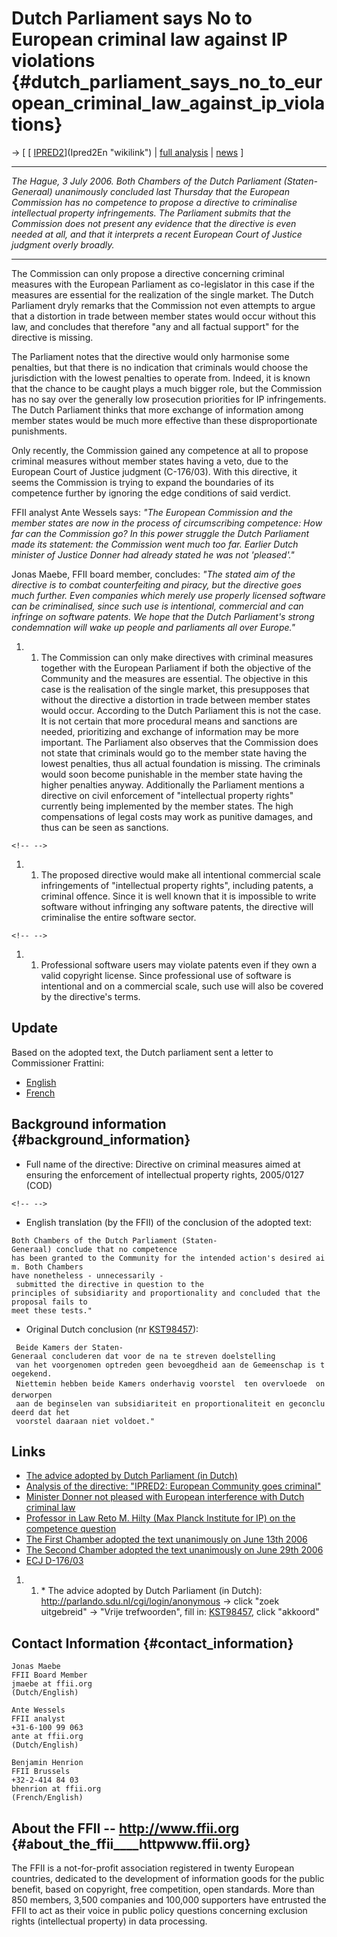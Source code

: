 # Dutch Parliament says No to European criminal law against IP violations {#dutch_parliament_says_no_to_european_criminal_law_against_ip_violations}

-\> \[ [ [IPRED2](IPRED2 "wikilink")](Ipred2En "wikilink") \| [ full
analysis](Ipred2060510En "wikilink") \| [ news](SwpatcninoEn "wikilink")
\]

------------------------------------------------------------------------

*The Hague, 3 July 2006. Both Chambers of the Dutch Parliament
(Staten-Generaal) unanimously concluded last Thursday that the European
Commission has no competence to propose a directive to criminalise
intellectual property infringements. The Parliament submits that the
Commission does not present any evidence that the directive is even
needed at all, and that it interprets a recent European Court of Justice
judgment overly broadly.*

------------------------------------------------------------------------

The Commission can only propose a directive concerning criminal measures
with the European Parliament as co-legislator in this case if the
measures are essential for the realization of the single market. The
Dutch Parliament dryly remarks that the Commission not even attempts to
argue that a distortion in trade between member states would occur
without this law, and concludes that therefore \"any and all factual
support\" for the directive is missing.

The Parliament notes that the directive would only harmonise some
penalties, but that there is no indication that criminals would choose
the jurisdiction with the lowest penalties to operate from. Indeed, it
is known that the chance to be caught plays a much bigger role, but the
Commission has no say over the generally low prosecution priorities for
IP infringements. The Dutch Parliament thinks that more exchange of
information among member states would be much more effective than these
disproportionate punishments.

Only recently, the Commission gained any competence at all to propose
criminal measures without member states having a veto, due to the
European Court of Justice judgment (C-176/03). With this directive, it
seems the Commission is trying to expand the boundaries of its
competence further by ignoring the edge conditions of said verdict.

FFII analyst Ante Wessels says: *\"The European Commission and the
member states are now in the process of circumscribing competence: How
far can the Commission go? In this power struggle the Dutch Parliament
made its statement: the Commission went much too far. Earlier Dutch
minister of Justice Donner had already stated he was not \'pleased\'.\"*

Jonas Maebe, FFII board member, concludes: *\"The stated aim of the
directive is to combat counterfeiting and piracy, but the directive goes
much further. Even companies which merely use properly licensed software
can be criminalised, since such use is intentional, commercial and can
infringe on software patents. We hope that the Dutch Parliament\'s
strong condemnation will wake up people and parliaments all over
Europe.\"*

1.  1.  The Commission can only make directives with criminal measures
        together with the European Parliament if both the objective of
        the Community and the measures are essential. The objective in
        this case is the realisation of the single market, this
        presupposes that without the directive a distortion in trade
        between member states would occur. According to the Dutch
        Parliament this is not the case. It is not certain that more
        procedural means and sanctions are needed, prioritizing and
        exchange of information may be more important. The Parliament
        also observes that the Commission does not state that criminals
        would go to the member state having the lowest penalties, thus
        all actual foundation is missing. The criminals would soon
        become punishable in the member state having the higher
        penalties anyway. Additionally the Parliament mentions a
        directive on civil enforcement of \"intellectual property
        rights\" currently being implemented by the member states. The
        high compensations of legal costs may work as punitive damages,
        and thus can be seen as sanctions.

```{=html}
<!-- -->
```
1.  1.  The proposed directive would make all intentional commercial
        scale infringements of \"intellectual property rights\",
        including patents, a criminal offence. Since it is well known
        that it is impossible to write software without infringing any
        software patents, the directive will criminalise the entire
        software sector.

```{=html}
<!-- -->
```
1.  1.  Professional software users may violate patents even if they own
        a valid copyright license. Since professional use of software is
        intentional and on a commercial scale, such use will also be
        covered by the directive\'s terms.

## Update

Based on the adopted text, the Dutch parliament sent a letter to
Commissioner Frattini:

-   [English](http://europapoort.eerstekamer.nl/9310000/1/j9tvgajcovz8izf_j9vvgbwoimqf9iv/vg7slw5im1tl?key=vhc0fvdga1qw "wikilink")
-   [French](http://europapoort.eerstekamer.nl/9310000/1/j9tvgajcovz8izf_j9vvgbwoimqf9iv/vg7slw5im1tl?key=vhc0fy66g2qw "wikilink")

## Background information {#background_information}

-   Full name of the directive: Directive on criminal measures aimed at
    ensuring the enforcement of intellectual property rights, 2005/0127
    (COD)

```{=html}
<!-- -->
```
-   English translation (by the FFII) of the conclusion of the adopted
    text:

`Both Chambers of the Dutch Parliament (Staten-Generaal) conclude that no competence`\
`has been granted to the Community for the intended action's desired aim. Both Chambers`\
`have nonetheless - unnecessarily - submitted the directive in question to the`\
`principles of subsidiarity and proportionality and concluded that the proposal fails to`\
`meet these tests."`

-   Original Dutch conclusion (nr [KST98457](KST98457 "wikilink")):

` Beide Kamers der Staten-Generaal concluderen dat voor de na te streven doelstelling`\
` van het voorgenomen optreden geen bevoegdheid aan de Gemeenschap is toegekend.`\
` Niettemin hebben beide Kamers onderhavig voorstel  ten overvloede  onderworpen`\
` aan de beginselen van subsidiariteit en proportionaliteit en geconcludeerd dat het`\
` voorstel daaraan niet voldoet."`

## Links

-   [The advice adopted by Dutch Parliament (in
    Dutch)](http://www.ffii.org/~jmaebe/ipred2/KST98457.pdf "wikilink")
-   [ Analysis of the directive: \"IPRED2: European Community goes
    criminal\"](Ipred2060510En "wikilink")
-   [ Minister Donner not pleased with European interference with Dutch
    criminal law](IpredDonner060428En "wikilink")
-   [Professor in Law Reto M. Hilty (Max Planck Institute for IP) on the
    competence question](http://www.ipred.org/Hilty "wikilink")
-   [The First Chamber adopted the text unanimously on June 13th
    2006](http://www.eerstekamer.nl/9324000/1/j9vvgh5ihkk7kof/vhbges7mztl8 "wikilink")
-   [The Second Chamber adopted the text unanimously on June 29th
    2006](http://www.tweedekamer.nl/documentatie/stenografische_verslagen/index.jsp "wikilink")
-   [ECJ
    D-176/03](http://curia.eu.int/jurisp/cgi-bin/form.pl?lang=en&Submit=Submit&alldocs=alldocs&docj=docj&docop=docop&docor=docor&docjo=docjo&numaff=C-176%2F03&datefs=&datefe=&nomusuel=&domaine=&mots=&resmax=100 "wikilink")

1.  1.  \* The advice adopted by Dutch Parliament (in Dutch):
        <http://parlando.sdu.nl/cgi/login/anonymous> -\> click \"zoek
        uitgebreid\" -\> \"Vrije trefwoorden\", fill in:
        [KST98457](KST98457 "wikilink"), click \"akkoord\"

## Contact Information {#contact_information}

`Jonas Maebe`\
`FFII Board Member`\
`jmaebe at ffii.org`\
`(Dutch/English)`

`Ante Wessels`\
`FFII analyst`\
`+31-6-100 99 063 `\
`ante at ffii.org`\
`(Dutch/English)`

`Benjamin Henrion`\
`FFII Brussels`\
`+32-2-414 84 03`\
`bhenrion at ffii.org`\
`(French/English)`

## About the FFII \-- <http://www.ffii.org> {#about_the_ffii____httpwww.ffii.org}

The FFII is a not-for-profit association registered in twenty European
countries, dedicated to the development of information goods for the
public benefit, based on copyright, free competition, open standards.
More than 850 members, 3,500 companies and 100,000 supporters have
entrusted the FFII to act as their voice in public policy questions
concerning exclusion rights (intellectual property) in data processing.
